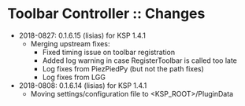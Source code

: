 # Toolbar Controller :: Changes

* 2018-0827: 0.1.6.15 (lisias) for KSP 1.4.1
	+ Merging upstream fixes:
		- Fixed timing issue on toolbar registration
		- Added log warning in case RegisterToolbar is called too late
		- Log fixes from PiezPiedPy (but not the path fixes)
		- Log fixes from LGG
* 2018-0808: 0.1.6.14 (lisias) for KSP 1.4.1
	+ Moving settings/configuration file to <KSP_ROOT>/PluginData
